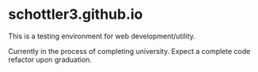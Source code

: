 # schottler3.github.io
This is a testing environment for web development/utility. 

Currently in the process of completing university. 
Expect a complete code refactor upon graduation. 
